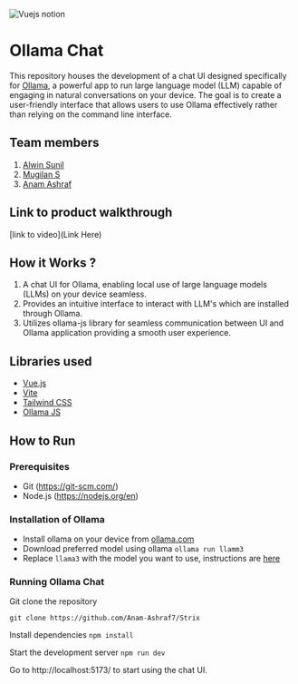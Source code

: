 ![Vuejs notion](https://github.com/TH-Activities/saturday-hack-night-template/assets/117498997/b879ba9f-2057-431b-99db-e86a0010b1ea)

# Ollama Chat

This repository houses the development of a chat UI designed specifically for [Ollama](https://ollama.com/), a powerful app to run large language model (LLM) capable of engaging in natural conversations on your device. The goal is to create a user-friendly interface that allows users to use Ollama effectively rather than relying on the command line interface.

## Team members

1. [Alwin Sunil](https://github.com/AlwinSunil)
2. [Mugilan S](https://github.com/mugilankani)
3. [Anam Ashraf](https://github.com/Anam-Ashraf7)

## Link to product walkthrough

[link to video](Link Here)

## How it Works ?

1. A chat UI for Ollama, enabling local use of large language models (LLMs) on your device seamless.
2. Provides an intuitive interface to interact with LLM's which are installed through Ollama.
3. Utilizes ollama-js library for seamless communication between UI and Ollama application providing a smooth user experience.

## Libraries used

- [Vue.js](https://vuejs.org/)
- [Vite](https://vitejs.dev/)
- [Tailwind CSS](https://tailwindcss.com/)
- [Ollama JS](https://github.com/ollama/ollama-js)

## How to Run

### Prerequisites

- Git (https://git-scm.com/)
- Node.js (https://nodejs.org/en)

### Installation of Ollama

- Install ollama on your device from [ollama.com](https://ollama.com/download)
- Download preferred model using ollama `ollama run llamm3`
- Replace `llama3` with the model you want to use, instructions are [here](https://github.com/ollama/ollama?tab=readme-ov-file#quickstart)

### Running Ollama Chat

Git clone the repository

`git clone https://github.com/Anam-Ashraf7/Strix`

Install dependencies
`npm install`

Start the development server
`npm run dev`

Go to http://localhost:5173/ to start using the chat UI.
